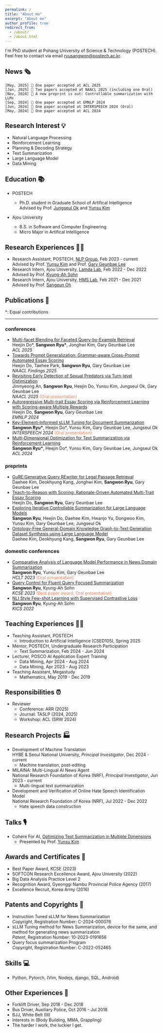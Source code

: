 ```yaml
---
permalink: /
title: "About me"
excerpt: "About me"
author_profile: true
redirect_from: 
  - /about/
  - /about.html
---
```


I'm PhD student at Pohang University of Science & Technology (POSTECH). <br>
Feel free to contact via email [ryusangwon@postech.ac.kr](mailto:ryusangwon@postech.ac.kr).

News 🗞️
-----
`[May, 2025] 🎉 One paper accepted at ACL 2025`<br>
`[Jan, 2025] 🎉 Two papers accepted at NAACL 2025 (including one Oral)`<br>
`[Nov, 2024] 👏 A new preprint is out: Controllable summarization with LLMs`<br>
`[Sep, 2024] 🎉 One paper accepted at EMNLP 2024`<br>
`[Jun, 2024] 🎉 One paper accepted at INTERSPEECH 2024 (Oral)`<br>
`[May, 2024] 🎉 One paper accepted at ACL 2024`<br>

Research Interest 💡
-----
- Natural Language Processing
- Reinforcement Learning
- Planning & Decoding Strategy
- Text Summarization
- Large Language Model
- Data Mining

Education 📚
-----
- POSTECH
  - Ph.D. student in Graduate School of Artifical Intelligence
                  <br>Advised by Prof. <a href="https://sites.google.com/view/jungseulok">Jungseul Ok</a> and <a href="https://www.yunsukim.me/">Yunsu Kim</a>
                  
- Ajou University
  - B.S. in Software and Computer Engineering
  - Micro Major in Artifical Intelligence

Research Experiences 👨‍🔬
------

- Research Assistant, POSTECH, <a href="https://sites.google.com/view/nlppostech/">NLP Group</a>, Feb 2023 - current <br>Advised by Prof. <a href="https://www.yunsukim.me/">Yunsu Kim</a> and Prof. <a href="https://sites.google.com/view/gary-geunbae-lee/">Gary Geunbae Lee</a> 
- Research Intern, Ajou University, <a href="https://sites.google.com/site/kasohn/group/">Lamda Lab</a>, Feb 2022 - Dec 2022<br>Advised by Prof. <a href="https://sites.google.com/site/kasohn/group/">Kyung-Ah Sohn</a>
- Research Intern, Ajou University, <a href="https://sites.google.com/view/meslab-ku/">HMS Lab</a>, Feb 2021 - Dec 2021<br>Advised by Prof. <a href="https://sites.google.com/view/sangeunoh/">Sangeun Oh</a>

Publications 📖
-----
*: Equal contributions

----

### conferences

- <a href="https://arxiv.org/abs/2412.01443">Multi-facet Blending for Faceted Query-by-Example Retrieval</a><br>Heejin Do*, <b>Sangwon Ryu*</b>, Jonghwi Kim, Gary Geunbae Lee<br><span style="font-style: italic;">ACL 2025 </span>
- <a href="https://aclanthology.org/2025.findings-naacl.153/">Towards Prompt Generalization: Grammar-aware Cross-Prompt Automated Essay Scoring</a><br>Heejin Do, Taehee Park, <b>Sangwon Ryu</b>, Gary Geunbae Lee<br> <span style="font-style: italic;">NAACL Findings 2025 </span>
- <a href="https://aclanthology.org/2025.naacl-long.241/">Revisiting Early Detection of Sexual Predators via Turn-level Optimization</a><br>Jinmyeong An, <b>Sangwon Ryu</b>, Heejin Do, Yunsu Kim, Jungseul Ok, Gary Geunbae Lee<br> <span style="font-style: italic;">NAACL 2025 </span><span style="color:coral;">(Oral presentation)</span>
- <a href="https://aclanthology.org/2024.emnlp-main.917/">Autoregressive Multi-trait Essay Scoring via Reinforcement Learning with Scoring-aware Multiple Rewards</a><br>Heejin Do, <b>Sangwon Ryu</b>, Gary Geunbae Lee<br> <span style="font-style: italic;">EMNLP 2024 </span> 
- <a href="https://www.isca-archive.org/interspeech_2024/ryu24_interspeech.html#">Key-Element-Informed sLLM Tuning for Document Summarization</a><br><b>Sangwon Ryu\*</b>, Heejin Do*, Yunsu Kim, Gary Geunbae Lee, Jungseul Ok <br> <span style="font-style: italic;"> INTERSPEECH 2024 </span><span style="color:coral;">(Oral presentation)</span>
- <a href="https://aclanthology.org/2024.acl-long.319/">Multi-Dimensional Optimization for Text Summarization via Reinforcement Learning</a><br><b>Sangwon Ryu\*</b>, Heejin Do*, Yunsu Kim, Gary Geunbae Lee, Jungseul Ok<br> <span style="font-style: italic;">ACL 2024 </span>


### preprints

- <a href="https://arxiv.org/abs/2505.12950">GuRE:Generative Query REwriter for Legal Passage Retrieval</a><br>Daehee Kim, Deokhyung Kang, Jonghwi Kim, <b>Sangwon Ryu</b>, Gary Geunbae Lee<br>
- <a href="https://arxiv.org/abs/2502.20748">Teach-to-Reason with Scoring: Rationale-Driven Automated Multi-Trait Essay Scoring</a><br>Heejin Do, <b>Sangwon Ryu</b>, Gary Geunbae Lee<br>
- <a href="https://arxiv.org/abs/2411.12460">Exploring Iterative Controllable Summarization for Large Language Models</a><br><b>Sangwon Ryu</b>, Heejin Do, Daehee Kim, Hwanjo Yu, Dongwoo Kim, Yunsu Kim, Gary Geunbae Lee, Jungseul Ok<br>
- <a href="https://arxiv.org/abs/2409.07088/">Ontology-Free General-Domain Knowledge Graph-to-Text Generation Dataset Synthesis using Large Language Model</a><br>Daehee Kim, Deokhyung Kang, <b>Sangwon Ryu</b>, Gary Geunbae Lee<br>


### domestic conferences

- <a href="">Comparative Analysis of Language Model Performance in News Domain Summarization</a><br>
                  <b>Sangwon Ryu</b>, Yunsu Kim, Gary Geunbae Lee <br> <span style="font-style: italic;"> HCLT 2023 </span><span style="color:coral;">(Oral presentation)</span>
- <a href="">Query Control for Fluent Query Focused Summarization</a><br>
                  <b>Sangwon Ryu</b>, Kyung-Ah Sohn <br> <span style="font-style: italic;"> KCSE 2023 </span><span style="color:coral;">(Best paper award, Oral presentation)</span>
- <a href="">NLI Style Few-shot Learning with Supervised Contrastive Loss</a><br>
                  <b>Sangwon Ryu</b>, Kyung-Ah Sohn <br> <span style="font-style: italic;">
                      KICS 2022 </span>

Teaching Experiences 👨‍🏫
------
- Teaching Assistant, POSTECH
  - Introduction to Artificial Intelligence (CSED105), Spring 2025
- Mentor, POSTECH, Undergraduate Research Participation
  - Text Summarization, Feb 2024 - Jun 2024
- Lecturer, POSCO AI Application Expert Training
  - Data Mining, Apr 2024 - Aug 2024
  - Data Mining, Apr 2023 - Aug 2023
- Teaching Assistant, Megastudy
  - Mathematics, May 2019 - Dec 2019
  
Responsibilities ⏰
-----
- Reviewer
  - Conference: ARR (2025)
  - Journal: TASLP (2024, 2025)
  - Workshop: ACL (SRW 2024)

Research Projects 🏭
-----
- Development of Machine Translation <br>HYBE & Seoul National University, *Principal Investigator*, Dec 2024 - current
  - Machine translation, post-editing
- MILAINA: Multi-Lingual AI News Agent<br>National Research Foundation of Korea (NRF), *Principal Investigator*, Jun 2023 - current
  - Multi-lingual text summarization
- Development and Verification of Online Hate Speech Identification Model<br>National Research Foundation of Korea (NRF), Jul 2022 - Dec 2022
  - Hate speech data construction
  
Talks 🎙️
-----
- Cohere For AI, <a href="https://www.youtube.com/watch?v=fl1Ea7eZIZA">Optimizing Text Summarization in Multiple Dimensions</a>
  - Presented by Prof. <a href="https://www.yunsukim.me/">Yunsu Kim</a>

Awards and Certificates 🏅
-----
<!-- - Samsung Electronics MX Scholarship, August 2025 - current -->
- Best Paper Award, KCSE (2023)
- SOFTCON Research Excellence Award, Ajou University (2022)
- Big Data Analysis Practice Level 2
- Recognition Award, Gyeonggi Nambu Provincial Police Agency (2017)
- Excellence Recruit, Korea Army (2016)

Patents and Copyrights 💼
-----
- Instruction Tuned sLLM for News Summarization<br>*Copyright*, Registration Number: C-2024-000076
- sLLM Tuning method for News Summarization, device for the same, and method for generating news summarization<br>*Patent*, Registration Number: 10-2023-0191656
- Query focus summarization Program <br>*Copyright*, Registration Number: C-2022-052465

Skills 💻
-----
- Python, Pytorch, (Vim, Nodejs, django, SQL, Android)

Other Experiences 🚛
-----
- Forklift Driver, Sep 2018 - Dec 2018
- Bus Driver, Auxiliary Police, Oct 2016 - Jul 2018
- BJJ, White Belt (III)
- Interests in {Body Building, MMA, Grappling}
- The harder I work, the luckier I get.